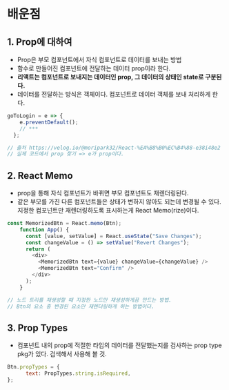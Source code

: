 # 배운점

## 1. Prop에 대하여

- Prop은 부모 컴포넌트에서 자식 컴포넌트로 데이터를 보내는 방법
- 함수로 만들어진 컴포넌트에 전달하는 데이터 prop이라 한다.
- **리액트는 컴포넌트로 보내지는 데이터인 prop, 그 데이터의 상태인 state로 구분된다.**
- 데이터를 전달하는 방식은 객체이다. 컴포넌트로 데이터 객체를 보내 처리하게 한다.

```JavaScript
goToLogin = e => {
    e.preventDefault();
    // ***
  };

// 출처 https://velog.io/@moripark32/React-%EA%B8%B0%EC%B4%88-e38i48e2
// 실제 코드에서 prop 찾기 => e가 prop이다.
```

## 2. React Memo

- prop을 통해 자식 컴포넌트가 바뀌면 부모 컴포넌트도 재렌더링된다.
- 같은 부모를 가진 다른 컴포넌트들은 상태가 변하지 않아도 되는데 변경될 수 있다. 지정한 컴포넌트만 재렌더링하도록 표시하는게 React Memo(rize)이다.

```JavaScript
const MemorizedBtn = React.memo(Btn);
    function App() {
      const [value, setValue] = React.useState("Save Changes");
      const changeValue = () => setValue("Revert Changes");
      return (
        <div>
          <MemorizedBtn text={value} changeValue={changeValue} />
          <MemorizedBtn text="Confirm" />
        </div>
      );
    }

// 노드 트리를 재생성할 때 지정한 노드만 재생성하게끔 만드는 방법.
// Btn의 요소 중 변경된 요소만 재렌더링하게 하는 방법이다.
```

## 3. Prop Types

- 컴포넌트 내의 prop에 적절한 타입의 데이터를 전달했는지를 검사하는 prop type pkg가 있다. 검색해서 사용해 볼 것.

```JavaScript
Btn.propTypes = {
      text: PropTypes.string.isRequired,
};
```
